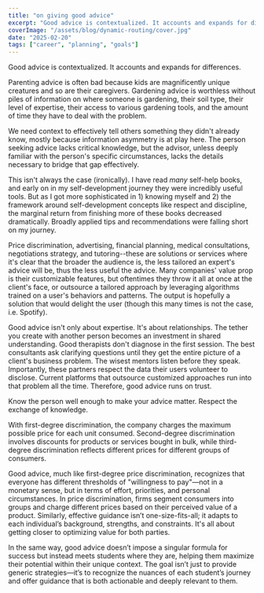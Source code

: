 ```yaml
---
title: "on giving good advice"
excerpt: "Good advice is contextualized. It accounts and expands for differences. Parenting advice is often bad because kids are magnificently unique creatures and so are their caregivers. Gardening advice is worthless without piles of information on where someone is gardening, their soil type, their level of expertise, their access to various gardening tools, and the amount of time they have to deal with the problem."
coverImage: "/assets/blog/dynamic-routing/cover.jpg"
date: "2025-02-20"
tags: ["career", "planning", "goals"]
---
```


Good advice is contextualized. It accounts and expands for differences.

Parenting advice is often bad because kids are magnificently unique creatures and so are their caregivers. Gardening advice is worthless without piles of information on where someone is gardening, their soil type, their level of expertise, their access to various gardening tools, and the amount of time they have to deal with the problem.

We need context to effectively tell others something they didn't already know, mostly because information asymmetry is at play here. The person seeking advice lacks critical knowledge, but the advisor, unless deeply familiar with the person's specific circumstances, lacks the details necessary to bridge that gap effectively.

This isn't always the case (ironically). I have read *many* self-help books, and early on in my self-development journey they were incredibly useful tools. But as I got more sophisticated in 1) knowing myself and 2) the framework around self-development concepts like respect and discipline, the marginal return from finishing more of these books decreased dramatically. Broadly applied tips and recommendations were falling short on my journey. 

Price discrimination, advertising, financial planning, medical consultations, negotiations strategy, and tutoring--these are solutions or services where it's clear that the broader the audience is, the less tailored an expert's advice will be, thus the less useful the advice. Many companies' value prop is their customizable features, but oftentimes they throw it all at once at the client's face, or outsource a tailored approach by leveraging algorithms trained on a user's behaviors and patterns. The output is hopefully a solution that would delight the user (though this many times is not the case, i.e. Spotify).  

Good advice isn't only about expertise. It's about relationships. The tether you create with another person becomes an investment in shared understanding. Good therapists don't diagnose in the first session. The best consultants ask clarifying questions until they get the entire picture of a client's business problem. The wisest mentors listen before they speak. Importantly, these partners respect the data their users volunteer to disclose. Current platforms that outsource customized approaches run into that problem all the time. Therefore, good advice runs on trust. 

Know the person well enough to make your advice matter. Respect the exchange of knowledge. 

With first-degree discrimination, the company charges the maximum possible price for each unit consumed. Second-degree discrimination involves discounts for products or services bought in bulk, while third-degree discrimination reflects different prices for different groups of consumers.

Good advice, much like first-degree price discrimination, recognizes that everyone has different thresholds of "willingness to pay"—not in a monetary sense, but in terms of effort, priorities, and personal circumstances. In price discrimination, firms segment consumers into groups and charge different prices based on their perceived value of a product. Similarly, effective guidance isn’t one-size-fits-all; it adapts to each individual’s background, strengths, and constraints. It's all about getting closer to optimizing value for both parties. 

In the same way, good advice doesn’t impose a singular formula for success but instead meets students where they are, helping them maximize their potential within their unique context. The goal isn’t just to provide generic strategies—it’s to recognize the nuances of each student’s journey and offer guidance that is both actionable and deeply relevant to them.
